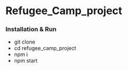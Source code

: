 # Refugee_Camp_project

### Installation & Run
- git clone
- cd refugee_camp_project
- npm i
- npm start

